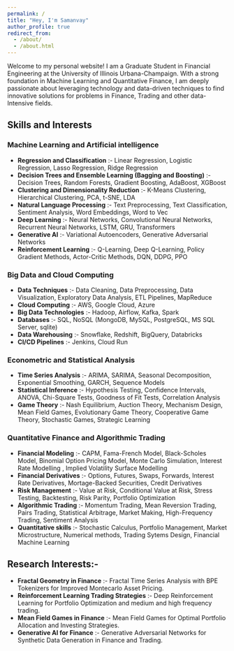 ```yaml
---
permalink: /
title: "Hey, I'm Samanvay"
author_profile: true
redirect_from: 
  - /about/
  - /about.html
---
```


Welcome to my personal website! I am a Graduate Student in Financial Engineering at the University of Illinois Urbana-Champaign. With a strong foundation in Machine Learning and Quantitative Finance, I am deeply passionate about leveraging technology and data-driven techniques to find innovative solutions for problems in Finance, Trading and other data-Intensive fields.

## Skills and Interests

### Machine Learning and Artificial intelligence

- **Regression and Classification** :- Linear Regression, Logistic Regression, Lasso Regression, Ridge Regression
- **Decision Trees and Ensemble Learning (Bagging and Boosting)** :- Decision Trees, Random Forests, Gradient Boosting, AdaBoost, XGBoost
- **Clustering and Dimensionality Reduction** :- K-Means Clustering, Hierarchical Clustering, PCA, t-SNE, LDA
- **Natural Language Processing** :- Text Preprocessing, Text Classification, Sentiment Analysis, Word Embeddings, Word to Vec
- **Deep Learning** :- Neural Networks, Convolutional Neural Networks, Recurrent Neural Networks, LSTM, GRU, Transformers
- **Generative AI** :- Variational Autoencoders, Generative Adversarial Networks
- **Reinforcement Learning** :- Q-Learning, Deep Q-Learning, Policy Gradient Methods, Actor-Critic Methods, DQN, DDPG, PPO

### Big Data and Cloud Computing

- **Data Techniques** :- Data Cleaning, Data Preprocessing, Data Visualization, Exploratory Data Analysis, ETL Pipelines, MapReduce
- **Cloud Computing** :- AWS, Google Cloud, Azure
- **Big Data Technologies** :- Hadoop, Airflow, Kafka, Spark
- **Databases** :- SQL, NoSQL (MongoDB, MySQL, PostgreSQL, MS SQL Server, sqlite)
- **Data Warehousing** :- Snowflake, Redshift, BigQuery, Databricks
- **CI/CD Pipelines** :- Jenkins, Cloud Run

### Econometric and Statistical Analysis

- **Time Series Analysis** :- ARIMA, SARIMA, Seasonal Decomposition, Exponential Smoothing, GARCH, Sequence Models
- **Statistical Inference** :- Hypothesis Testing, Confidence Intervals, ANOVA, Chi-Square Tests, Goodness of Fit Tests, Correlation Analysis
- **Game Theory** :- Nash Equilibrium, Auction Theory, Mechanism Design, Mean Field Games, Evolutionary Game Theory, Cooperative Game Theory, Stochastic Games, Strategic Learning

### Quantitative Finance and Algorithmic Trading

- **Financial Modeling** :- CAPM, Fama-French Model, Black-Scholes Model, Binomial Option Pricing Model, Monte Carlo Simulation, Interest Rate Modelling , Implied Volatility Surface Modelling
- **Financial Derivatives** :- Options, Futures, Swaps, Forwards, Interest Rate Derivatives, Mortage-Backed Securities, Credit Derivatives
- **Risk Management** :- Value at Risk, Conditional Value at Risk, Stress Testing, Backtesting, Risk Parity, Portfolio Optimization
- **Algorithmic Trading** :- Momentum Trading, Mean Reversion Trading, Pairs Trading, Statistical Arbitrage, Market Making, High-Frequency Trading, Sentiment Analysis
- **Quantitative skills** :- Stochastic Calculus, Portfolio Management, Market Microstructure, Numerical methods, Trading Sytems Design, Financial Machine Learning

## Research Interests:-

- **Fractal Geometry in Finance** :- Fractal Time Series Analysis with BPE Tokenizers for Improved Montecarlo Asset Pricing.
- **Reinforcement Learning Trading Strategies** :- Deep Reinforcement Learning for Portfolio Optimization and medium and high frequency trading.
- **Mean Field Games in Finance** :- Mean Field Games for Optimal Portfolio Allocation and Investing Strategies.
- **Generative AI for Finance** :- Generative Adversarial Networks for Synthetic Data Generation in Finance and Trading.
